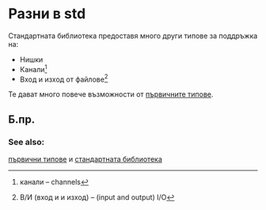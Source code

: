 # Разни в std 

Стандартната библиотека предоставя много други типове за поддръжка на:

* Нишки
* Канали[^channels]
* Вход и изход от файлове[^file_io]

Те дават много повече възможности от [първичните типове][primitives].

## Б.пр.

[^channels]: канали – channels

[^file_io]: В/И (вход и и изход) – (input and output) I/O 


### See also:

[първични типове][primitives] и [стандартната библиотека][std]

[primitives]: primitives.md
[std]: https://doc.rust-lang.org/std/
